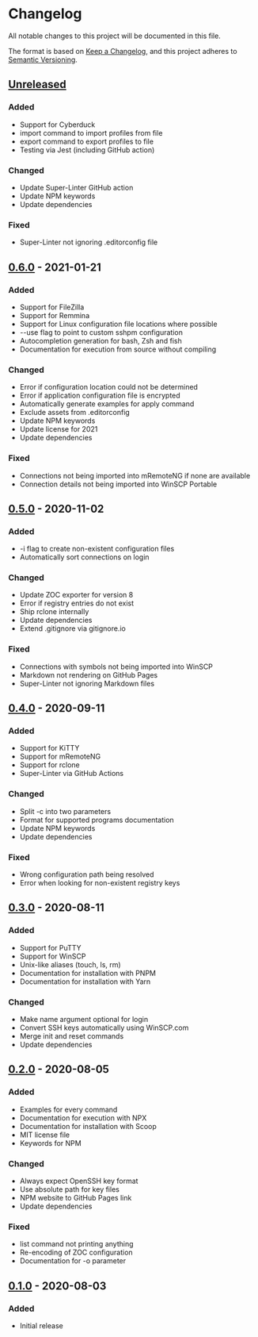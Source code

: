 # Changelog

All notable changes to this project will be documented in this file.

The format is based on [Keep a Changelog](https://keepachangelog.com/en/1.0.0/), and this project adheres to [Semantic Versioning](https://semver.org/spec/v2.0.0.html).

## [Unreleased]

### Added

- Support for Cyberduck
- import command to import profiles from file
- export command to export profiles to file
- Testing via Jest (including GitHub action)

### Changed

- Update Super-Linter GitHub action
- Update NPM keywords
- Update dependencies

### Fixed

- Super-Linter not ignoring .editorconfig file

## [0.6.0] - 2021-01-21

### Added

- Support for FileZilla
- Support for Remmina
- Support for Linux configuration file locations where possible
- --use flag to point to custom sshpm configuration
- Autocompletion generation for bash, Zsh and fish
- Documentation for execution from source without compiling

### Changed

- Error if configuration location could not be determined
- Error if application configuration file is encrypted
- Automatically generate examples for apply command
- Exclude assets from .editorconfig
- Update NPM keywords
- Update license for 2021
- Update dependencies

### Fixed

- Connections not being imported into mRemoteNG if none are available
- Connection details not being imported into WinSCP Portable

## [0.5.0] - 2020-11-02

### Added

- -i flag to create non-existent configuration files
- Automatically sort connections on login

### Changed

- Update ZOC exporter for version 8
- Error if registry entries do not exist
- Ship rclone internally
- Update dependencies
- Extend .gitignore via gitignore.io

### Fixed

- Connections with symbols not being imported into WinSCP
- Markdown not rendering on GitHub Pages
- Super-Linter not ignoring Markdown files

## [0.4.0] - 2020-09-11

### Added

- Support for KiTTY
- Support for mRemoteNG
- Support for rclone
- Super-Linter via GitHub Actions

### Changed

- Split -c into two parameters
- Format for supported programs documentation
- Update NPM keywords
- Update dependencies

### Fixed

- Wrong configuration path being resolved
- Error when looking for non-existent registry keys

## [0.3.0] - 2020-08-11

### Added

- Support for PuTTY
- Support for WinSCP
- Unix-like aliases (touch, ls, rm)
- Documentation for installation with PNPM
- Documentation for installation with Yarn

### Changed

- Make name argument optional for login
- Convert SSH keys automatically using WinSCP.com
- Merge init and reset commands
- Update dependencies

## [0.2.0] - 2020-08-05

### Added

- Examples for every command
- Documentation for execution with NPX
- Documentation for installation with Scoop
- MIT license file
- Keywords for NPM

### Changed

- Always expect OpenSSH key format
- Use absolute path for key files
- NPM website to GitHub Pages link
- Update dependencies

### Fixed

- list command not printing anything
- Re-encoding of ZOC configuration
- Documentation for -o parameter

## [0.1.0] - 2020-08-03

### Added

- Initial release

[Unreleased]: https://github.com/TheLastZombie/sshpm/compare/0.6.0...HEAD
[0.6.0]: https://github.com/TheLastZombie/sshpm/releases/tag/0.6.0
[0.5.0]: https://github.com/TheLastZombie/sshpm/releases/tag/0.5.0
[0.4.0]: https://github.com/TheLastZombie/sshpm/releases/tag/0.4.0
[0.3.0]: https://github.com/TheLastZombie/sshpm/releases/tag/0.3.0
[0.2.0]: https://github.com/TheLastZombie/sshpm/releases/tag/0.2.0
[0.1.0]: https://github.com/TheLastZombie/sshpm/releases/tag/0.1.0
